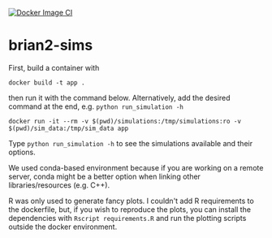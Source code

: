 [![Docker Image CI](https://github.com/pabloabur/brian2-sims/actions/workflows/docker-image.yml/badge.svg)](https://github.com/pabloabur/brian2-sims/actions/workflows/docker-image.yml)

# brian2-sims
First, build a container with 

```
docker build -t app .
```

then run it with the command below. Alternatively, add the desired command at the end, e.g. `python run_simulation -h`
```
docker run -it --rm -v $(pwd)/simulations:/tmp/simulations:ro -v $(pwd)/sim_data:/tmp/sim_data app
```

Type `python run_simulation -h` to see the simulations available and their options.

We used conda-based environment because if you are working on a remote server, conda might be a better option when linking other libraries/resources (e.g. C++).

R was only used to generate fancy plots. I couldn't add R requirements to the dockerfile, but, if you wish to reproduce the plots, you can install the dependencies with `Rscript requirements.R` and run the plotting scripts outside the docker environment.
